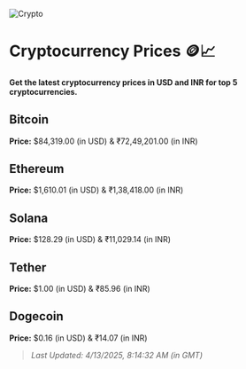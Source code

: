 
![Crypto](https://www.techguide.com.au/wp-content/uploads/2020/11/crypto3.jpeg)

# Cryptocurrency Prices 🪙📈

#### Get the latest cryptocurrency prices in USD and INR for top 5 cryptocurrencies.

## Bitcoin

**Price:** $84,319.00 (in USD) & ₹72,49,201.00 (in INR)

## Ethereum

**Price:** $1,610.01 (in USD) & ₹1,38,418.00 (in INR)

## Solana

**Price:** $128.29 (in USD) & ₹11,029.14 (in INR)

## Tether

**Price:** $1.00 (in USD) & ₹85.96 (in INR)

## Dogecoin

**Price:** $0.16 (in USD) & ₹14.07 (in INR)

> _Last Updated: 4/13/2025, 8:14:32 AM (in GMT)_
